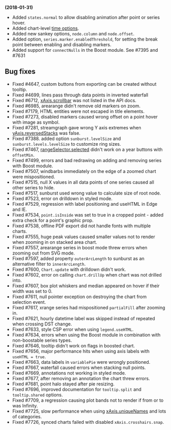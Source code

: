 **(2018-01-31)**
        
- Added `states.normal` to allow disabling animation after point or series hover.
- Added chart-level [time options](https://api.highcharts.com/highcharts/time).
- Added new sankey options, `node.column` and `node.offset`.
- Added option, `series.marker.enabledThreshold`, for setting the break point between enabling and disabling markers.
- Added support for `connectNulls` in the Boost module. See #7395 and #7631

## Bug fixes 
- Fixed #4647, custom buttons from exporting can be created without tooltip.
- Fixed #4699, lines pass through data points in inverted waterfall
- Fixed #6712, [xAxis.scrollbar](https://api.highcharts.com/highcharts/xAxis.scrollbar) was not listed in the API docs.
- Fixed #6985, arearange didn't remove old markers on zoom.
- Fixed #7179, HTML entities were not escaped in title elements.
- Fixed #7273, disabled markers caused wrong offset on a point hover with image as symbol.
- Fixed #7281, streamgraph gave wrong Y axis extremes when [yAxis.reversedStacks](https://api.highcharts.com/highcharts/yAxis.reversedStacks) was false.
- Fixed #7388. added option `sunburst.levelSize` and `sunburst.levels.levelSize` to customize ring sizes.
- Fixed #7467, [rangeSelector.selected](https://api.highcharts.com/highcharts/rangeSelector.selected) didn't work on a year buttons with `offsetMin`.
- Fixed #7499, errors and bad redrawing on adding and removing series with Boost module.
- Fixed #7507, windbarbs immediately on the edge of a zoomed chart were mispositioned.
- Fixed #7515, null X values in all data points of one series caused all other series to hide.
- Fixed #7517, sunburst used wrong value to calculate size of root node.
- Fixed #7523, error on drilldown in styled mode.
- Fixed #7529, regression with label positioning and useHTML in Edge and IE.
- Fixed #7534, `point.isInside` was set to true in a cropped point - added extra check for a point's graphic prop.
- Fixed #7538, offline PDF export did not handle fonts with multiple charts.
- Fixed #7555, huge peak values caused smaller values not to render when zooming in on stacked area chart.
- Fixed #7557, arearange series in boost mode threw errors when zooming out from SVG mode.
- Fixed #7597, added property `outerArcLength` to sunburst as an alternative filter to `innerArcLength`.
- Fixed #7600, `Chart.update` with drilldown didn't work.
- Fixed #7602, error on calling `chart.drillUp` when chart was not drilled into.
- Fixed #7607, box plot whiskers and median appeared on hover if their width was set to 0.
- Fixed #7611, null pointer exception on destroying the chart from selection event.
- Fixed #7617, xrange series had mispositioned `partialFill` after zooming in.
- Fixed #7621, hourly datetime label was skipped instead of repeated when crossing DST change.
- Fixed #7633, style CSP error when using `legend.useHTML`.
- Fixed #7634, errors when using the Boost module in combination with non-boostable series types.
- Fixed #7646, tooltip didn't work on flags in boosted chart.
- Fixed #7656, major performance hits when using axis labels with `useHTML = true`.
- Fixed #7663, data labels in `variablePie` were wrongly positioned.
- Fixed #7667, waterfall caused errors when stacking null points.
- Fixed #7669, annotations not working in styled mode.
- Fixed #7677, after removing an annotation the chart threw errors.
- Fixed #7681, point halo stayed after pie resizing.
- Fixed #7696, improved documentation for `tooltip.split` and `tooltip.shared` options.
- Fixed #7709, a regression causing plot bands not to render if from or to was Infinity.
- Fixed #7725, slow performance when using [xAxis.uniqueNames](https://api.highcharts.com/highcharts/xAxis.uniqueNames) and lots of categories.
- Fixed #7726, synced charts failed with disabled `xAxis.crosshairs.snap`.